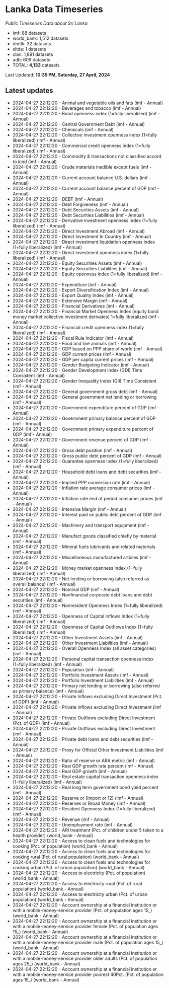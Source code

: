 # Lanka Data Timeseries
*Public Timeseries Data about Sri Lanka*

* imf: 88 datasets
* world_bank: 1,512 datasets
* dmtlk: 32 datasets
* sltda: 1 datasets
* cbsl: 1,891 datasets
* adb: 609 datasets
* TOTAL: **4,133** datasets

Last Updated: **10:35 PM, Saturday, 27 April, 2024**

## Latest updates

* 2024-04-27 22:12:20 - Animal and vegetable oils and fats (imf - Annual)
* 2024-04-27 22:12:20 - Beverages and tobacco (imf - Annual)
* 2024-04-27 22:12:20 - Bond openness index (1=fully liberalized) (imf - Annual)
* 2024-04-27 22:12:20 - Central Government Debt (imf - Annual)
* 2024-04-27 22:12:20 - Chemicals (imf - Annual)
* 2024-04-27 22:12:20 - Collective investment openness index (1=fully liberalized) (imf - Annual)
* 2024-04-27 22:12:20 - Commercial credit openness index (1=fully liberalized) (imf - Annual)
* 2024-04-27 22:12:20 - Commodity & transactions not classified accord to kind (imf - Annual)
* 2024-04-27 22:12:20 - Crude materials inedible except fuels (imf - Annual)
* 2024-04-27 22:12:20 - Current account balance U.S. dollars (imf - Annual)
* 2024-04-27 22:12:20 - Current account balance percent of GDP (imf - Annual)
* 2024-04-27 22:12:20 - DEBT (imf - Annual)
* 2024-04-27 22:12:20 - Debt Forgiveness (imf - Annual)
* 2024-04-27 22:12:20 - Debt Securities Assets (imf - Annual)
* 2024-04-27 22:12:20 - Debt Securities Liabilities (imf - Annual)
* 2024-04-27 22:12:20 - Derivative investment openness index (1=fully liberalized) (imf - Annual)
* 2024-04-27 22:12:20 - Direct Investment Abroad (imf - Annual)
* 2024-04-27 22:12:20 - Direct Investment In Country (imf - Annual)
* 2024-04-27 22:12:20 - Direct investment liquidation openness index (1=fully liberalized) (imf - Annual)
* 2024-04-27 22:12:20 - Direct investment openness index (1=fully liberalized) (imf - Annual)
* 2024-04-27 22:12:20 - Equity Securities Assets (imf - Annual)
* 2024-04-27 22:12:20 - Equity Securities Liabilities (imf - Annual)
* 2024-04-27 22:12:20 - Equity openness index (1=fully liberalized) (imf - Annual)
* 2024-04-27 22:12:20 - Expenditure (imf - Annual)
* 2024-04-27 22:12:20 - Export Diversification Index (imf - Annual)
* 2024-04-27 22:12:20 - Export Quality Index (imf - Annual)
* 2024-04-27 22:12:20 - Extensive Margin (imf - Annual)
* 2024-04-27 22:12:20 - Financial Derivatives (imf - Annual)
* 2024-04-27 22:12:20 - Financial Market Openness Index (equity bond money market collective investment derivates) 1=fully liberalized (imf - Annual)
* 2024-04-27 22:12:20 - Financial credit openness index (1=fully liberalized) (imf - Annual)
* 2024-04-27 22:12:20 - Fiscal Rule Indicator (imf - Annual)
* 2024-04-27 22:12:20 - Food and live animals (imf - Annual)
* 2024-04-27 22:12:20 - GDP based on PPP share of world (imf - Annual)
* 2024-04-27 22:12:20 - GDP current prices (imf - Annual)
* 2024-04-27 22:12:20 - GDP per capita current prices (imf - Annual)
* 2024-04-27 22:12:20 - Gender Budgeting Indicator (imf - Annual)
* 2024-04-27 22:12:20 - Gender Development Index (GDI) Time Consistent (imf - Annual)
* 2024-04-27 22:12:20 - Gender Inequality Index (GII) Time Consistent (imf - Annual)
* 2024-04-27 22:12:20 - General government gross debt (imf - Annual)
* 2024-04-27 22:12:20 - General government net lending or borrowing (imf - Annual)
* 2024-04-27 22:12:20 - Government expenditure percent of GDP (imf - Annual)
* 2024-04-27 22:12:20 - Government primary balance percent of GDP (imf - Annual)
* 2024-04-27 22:12:20 - Government primary expenditure percent of GDP (imf - Annual)
* 2024-04-27 22:12:20 - Government revenue percent of GDP (imf - Annual)
* 2024-04-27 22:12:20 - Gross debt position (imf - Annual)
* 2024-04-27 22:12:20 - Gross public debt percent of GDP (imf - Annual)
* 2024-04-27 22:12:20 - Guarantee openness index (1=fully liberalized) (imf - Annual)
* 2024-04-27 22:12:20 - Household debt loans and debt securities (imf - Annual)
* 2024-04-27 22:12:20 - Implied PPP conversion rate (imf - Annual)
* 2024-04-27 22:12:20 - Inflation rate average consumer prices (imf - Annual)
* 2024-04-27 22:12:20 - Inflation rate end of period consumer prices (imf - Annual)
* 2024-04-27 22:12:20 - Intensive Margin (imf - Annual)
* 2024-04-27 22:12:20 - Interest paid on public debt percent of GDP (imf - Annual)
* 2024-04-27 22:12:20 - Machinery and transport equipment (imf - Annual)
* 2024-04-27 22:12:20 - Manufact goods classified chiefly by material (imf - Annual)
* 2024-04-27 22:12:20 - Mineral fuels lubricants and related materials (imf - Annual)
* 2024-04-27 22:12:20 - Miscellaneous manufactured articles (imf - Annual)
* 2024-04-27 22:12:20 - Money market openness index (1=fully liberalized) (imf - Annual)
* 2024-04-27 22:12:20 - Net lending or borrowing (also referred as overall balance) (imf - Annual)
* 2024-04-27 22:12:20 - Nominal GDP (imf - Annual)
* 2024-04-27 22:12:20 - Nonfinancial corporate debt loans and debt securities (imf - Annual)
* 2024-04-27 22:12:20 - Nonresident Openness Index (1=fully liberalized) (imf - Annual)
* 2024-04-27 22:12:20 - Openness of Capital Inflows Index (1=fully liberalized) (imf - Annual)
* 2024-04-27 22:12:20 - Openness of Capital Outflows Index (1=fully liberalized) (imf - Annual)
* 2024-04-27 22:12:20 - Other Investment Assets (imf - Annual)
* 2024-04-27 22:12:20 - Other Investment Liabilities (imf - Annual)
* 2024-04-27 22:12:20 - Overall Openness Index (all asset categories) (imf - Annual)
* 2024-04-27 22:12:20 - Personal capital transaction openness index (1=fully liberalized) (imf - Annual)
* 2024-04-27 22:12:20 - Population (imf - Annual)
* 2024-04-27 22:12:20 - Portfolio Investment Assets (imf - Annual)
* 2024-04-27 22:12:20 - Portfolio Investment Liabilities (imf - Annual)
* 2024-04-27 22:12:20 - Primary net lending or borrowing (also referred as primary balance) (imf - Annual)
* 2024-04-27 22:12:20 - Private Inflows excluding Direct Investment (Pct. of GDP) (imf - Annual)
* 2024-04-27 22:12:20 - Private Inflows excluding Direct Investment (imf - Annual)
* 2024-04-27 22:12:20 - Private Outflows excluding Direct Investment (Pct. of GDP) (imf - Annual)
* 2024-04-27 22:12:20 - Private Outflows excluding Direct Investment (imf - Annual)
* 2024-04-27 22:12:20 - Private debt loans and debt securities (imf - Annual)
* 2024-04-27 22:12:20 - Proxy for Official Other Investment Liabilities (imf - Annual)
* 2024-04-27 22:12:20 - Ratio of reserve or ARA metric (imf - Annual)
* 2024-04-27 22:12:20 - Real GDP growth rate percent (imf - Annual)
* 2024-04-27 22:12:20 - Real GDP growth (imf - Annual)
* 2024-04-27 22:12:20 - Real estate capital transaction openness index (1=fully liberalized) (imf - Annual)
* 2024-04-27 22:12:20 - Real long term government bond yield percent (imf - Annual)
* 2024-04-27 22:12:20 - Reserve or (Import or 12) (imf - Annual)
* 2024-04-27 22:12:20 - Reserves or Broad Money (imf - Annual)
* 2024-04-27 22:12:20 - Resident Openness Index (1=fully liberalized) (imf - Annual)
* 2024-04-27 22:12:20 - Revenue (imf - Annual)
* 2024-04-27 22:12:20 - Unemployment rate (imf - Annual)
* 2024-04-27 22:12:20 - ARI treatment (Pct. of children under 5 taken to a health provider) (world_bank - Annual)
* 2024-04-27 22:12:20 - Access to clean fuels and technologies for cooking (Pct. of population) (world_bank - Annual)
* 2024-04-27 22:12:20 - Access to clean fuels and technologies for cooking rural (Pct. of rural population) (world_bank - Annual)
* 2024-04-27 22:12:20 - Access to clean fuels and technologies for cooking urban (Pct. of urban population) (world_bank - Annual)
* 2024-04-27 22:12:20 - Access to electricity (Pct. of population) (world_bank - Annual)
* 2024-04-27 22:12:20 - Access to electricity rural (Pct. of rural population) (world_bank - Annual)
* 2024-04-27 22:12:20 - Access to electricity urban (Pct. of urban population) (world_bank - Annual)
* 2024-04-27 22:12:20 - Account ownership at a financial institution or with a mobile-money-service provider (Pct. of population ages 15_) (world_bank - Annual)
* 2024-04-27 22:12:20 - Account ownership at a financial institution or with a mobile-money-service provider female (Pct. of population ages 15_) (world_bank - Annual)
* 2024-04-27 22:12:20 - Account ownership at a financial institution or with a mobile-money-service provider male (Pct. of population ages 15_) (world_bank - Annual)
* 2024-04-27 22:12:20 - Account ownership at a financial institution or with a mobile-money-service provider older adults (Pct. of population ages 25_) (world_bank - Annual)
* 2024-04-27 22:12:20 - Account ownership at a financial institution or with a mobile-money-service provider poorest 40Pct. (Pct. of population ages 15_) (world_bank - Annual)